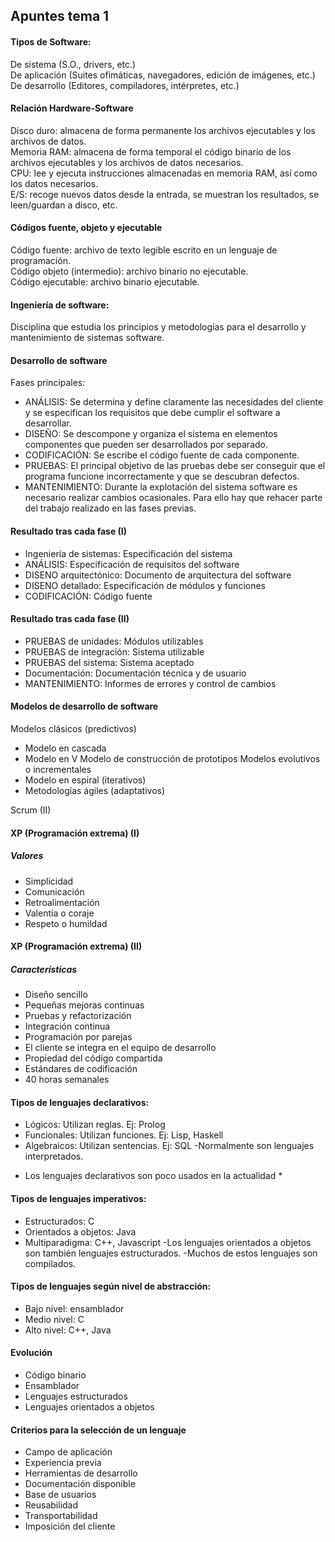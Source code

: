 ## Apuntes tema 1

#### Tipos de Software:  
De sistema (S.O., drivers, etc.)  
De aplicación (Suites ofimáticas, navegadores, edición de imágenes, etc.)  
De desarrollo (Editores, compiladores, intérpretes, etc.)  

####  Relación Hardware-Software  
Disco duro: almacena de forma permanente los archivos ejecutables y los archivos de datos.  
Memoria RAM: almacena de forma temporal el código binario de los archivos ejecutables y los archivos de datos necesarios.  
CPU: lee y ejecuta instrucciones almacenadas en memoria RAM, así como los datos necesarios.  
E/S: recoge nuevos datos desde la entrada, se muestran los resultados, se leen/guardan a disco, etc.  

#### Códigos fuente, objeto y ejecutable  
Código fuente: archivo de texto legible escrito en un lenguaje de programación.  
Código objeto (intermedio): archivo binario no ejecutable.  
Código ejecutable: archivo binario ejecutable.  

#### Ingeniería de software:  
Disciplina que estudia los principios y metodologías para el desarrollo y mantenimiento de sistemas software.

#### Desarrollo de software  
Fases principales:
- ANÁLISIS: Se determina y define claramente las necesidades del cliente y se especifican los requisitos que debe cumplir el software a desarrollar.
- DISEÑO: Se descompone y organiza el sistema en elementos componentes que pueden ser desarrollados por separado.
- CODIFICACIÓN: Se escribe el código fuente de cada componente.
- PRUEBAS: El principal objetivo de las pruebas debe ser conseguir que el programa funcione incorrectamente y que se descubran defectos.
- MANTENIMIENTO: Durante la explotación del sistema software es necesario realizar cambios ocasionales. Para ello hay que rehacer parte del trabajo realizado en las fases previas.  

#### Resultado tras cada fase (I)
- Ingeniería de sistemas: Especificación del sistema
- ANÁLISIS: Especificación de requisitos del software
- DISENO arquitectónico: Documento de arquitectura del software
- DISENO detallado: Especificación de módulos y funciones
- CODIFICACIÓN: Código fuente

#### Resultado tras cada fase (II)
- PRUEBAS de unidades: Módulos utilizables
- PRUEBAS de integración: Sistema utilizable
- PRUEBAS del sistema: Sistema aceptado
- Documentación: Documentación técnica y de usuario
- MANTENIMIENTO: Informes de errores y control de cambios

#### Modelos de desarrollo de software
Modelos clásicos (predictivos)
- Modelo en cascada 
- Modelo en V 
Modelo de construcción de prototipos 
Modelos evolutivos o incrementales
- Modelo en espiral (iterativos) 
- Metodologías ágiles (adaptativos)

Scrum (II)


#### XP (Programación extrema) (I)
##### Valores
- Simplicidad
- Comunicación
- Retroalimentación
- Valentía o coraje
- Respeto o humildad

#### XP (Programación extrema) (II)
##### Características
- Diseño sencillo
- Pequeñas mejoras continuas
- Pruebas y refactorización
- Integración continua
- Programación por parejas
- El cliente se integra en el equipo de desarrollo
- Propiedad del código compartida
- Estándares de codificación
- 40 horas semanales

#### Tipos de lenguajes declarativos:
- Lógicos: Utilizan reglas. Ej: Prolog
- Funcionales: Utilizan funciones. Ej: Lisp, Haskell
- Algebraicos: Utilizan sentencias. Ej: SQL
  -Normalmente son lenguajes interpretados.
* Los lenguajes declarativos son poco usados en la actualidad *

#### Tipos de lenguajes imperativos:
- Estructurados: C
- Orientados a objetos: Java
- Multiparadigma: C++, Javascript
  -Los lenguajes orientados a objetos son también lenguajes estructurados.
  -Muchos de estos lenguajes son compilados.

#### Tipos de lenguajes según nivel de abstracción: 
- Bajo nivel: ensamblador
- Medio nivel: C
- Alto nivel: C++, Java

#### Evolución
- Código binario
- Ensamblador
- Lenguajes estructurados
- Lenguajes orientados a objetos

#### Criterios para la selección de un lenguaje
- Campo de aplicación
- Experiencia previa
- Herramientas de desarrollo
- Documentación disponible
- Base de usuarios
- Reusabilidad
- Transportabilidad
- Imposición del cliente
